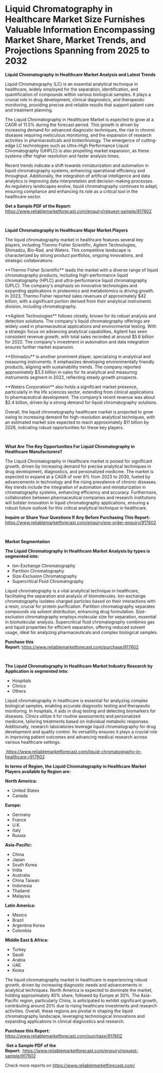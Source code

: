 <p><h1>Liquid Chromatography in Healthcare Market Size Furnishes Valuable Information Encompassing Market Share, Market Trends, and Projections Spanning from 2025 to 2032</h1></p><p><strong>Liquid Chromatography in Healthcare Market Analysis and Latest Trends</strong></p>
<p><p>Liquid Chromatography (LC) is an essential analytical technique in healthcare, widely employed for the separation, identification, and quantification of compounds within various biological samples. It plays a crucial role in drug development, clinical diagnostics, and therapeutic monitoring, providing precise and reliable results that support patient care and treatment planning.</p><p>The Liquid Chromatography in Healthcare Market is expected to grow at a CAGR of 11.5% during the forecast period. This growth is driven by increasing demand for advanced diagnostic techniques, the rise in chronic diseases requiring meticulous monitoring, and the expansion of research activities in pharmaceuticals and biotechnology. The emergence of cutting-edge LC technologies such as Ultra-High Performance Liquid Chromatography (UHPLC) is also propelling market expansion, as these systems offer higher resolution and faster analysis times.</p><p>Recent trends indicate a shift towards miniaturization and automation in liquid chromatography systems, enhancing operational efficiency and throughput. Additionally, the integration of artificial intelligence and data analytics is improving data interpretation and decision-making processes. As regulatory landscapes evolve, liquid chromatography continues to adapt, ensuring compliance and enhancing its role as a critical tool in the healthcare sector.</p></p>
<p><strong>Get a Sample PDF of the Report:&nbsp;</strong> <a href="https://www.reliablemarketforecast.com/enquiry/request-sample/917602?utm_campaign=2292&utm_medium=2&utm_source=Github&utm_content=ia&utm_term=07032025&utm_id=liquid-chromatography-in-healthcare">https://www.reliablemarketforecast.com/enquiry/request-sample/917602</a></p>
<p>&nbsp;</p>
<p><strong>Liquid Chromatography in Healthcare Major Market Players</strong></p>
<p><p>The liquid chromatography market in healthcare features several key players, including Thermo Fisher Scientific, Agilent Technologies, Shimadzu, Bio-Rad, and Waters. This competitive landscape is characterized by strong product portfolios, ongoing innovations, and strategic collaborations.</p><p>**Thermo Fisher Scientific** leads the market with a diverse range of liquid chromatography products, including high-performance liquid chromatography (HPLC) and ultra-performance liquid chromatography (UPLC). The company's emphasis on innovative technologies and expanding applications in proteomics and metabolomics is driving growth. In 2023, Thermo Fisher reported sales revenues of approximately $42 billion, with a significant portion derived from their analytical instruments division, including chromatography.</p><p>**Agilent Technologies** follows closely, known for its robust analysis and detection solutions. The company's liquid chromatography offerings are widely used in pharmaceutical applications and environmental testing. With a strategic focus on advancing analytical capabilities, Agilent has seen consistent revenue growth, with total sales recorded at around $5.6 billion for 2022. The company's investment in automation and data integration ensures further market expansion.</p><p>**Shimadzu** is another prominent player, specializing in analytical and measuring instruments. It emphasizes developing environmentally friendly products, aligning with sustainability trends. The company reported approximately $3.3 billion in sales for its analytical and measuring instruments segment in 2022, reflecting steady growth prospects.</p><p>**Waters Corporation** also holds a significant market presence, particularly in the life sciences sector, extending from clinical applications to pharmaceutical development. The company’s recent revenue was about $2.4 billion, driven by a strong demand for liquid chromatography solutions.</p><p>Overall, the liquid chromatography healthcare market is projected to grow owing to increasing demand for high-resolution analytical techniques, with an estimated market size expected to reach approximately $11 billion by 2026, indicating robust opportunities for these key players.</p></p>
<p>&nbsp;</p>
<p><strong>What Are The Key Opportunities For Liquid Chromatography in Healthcare Manufacturers?</strong></p>
<p><p>The Liquid Chromatography in Healthcare market is poised for significant growth, driven by increasing demand for precise analytical techniques in drug development, diagnostics, and personalized medicine. The market is expected to expand at a CAGR of over 6% from 2023 to 2030, fueled by advancements in technology and the rising prevalence of chronic diseases. Key trends include the integration of automation and miniaturization in chromatography systems, enhancing efficiency and accuracy. Furthermore, collaboration between pharmaceutical companies and research institutions will bolster innovation in liquid chromatography applications, ensuring a robust future outlook for this critical analytical technique in healthcare.</p></p>
<p><strong>Inquire or Share Your Questions If Any Before Purchasing This Report:</strong> <a href="https://www.reliablemarketforecast.com/enquiry/pre-order-enquiry/917602?utm_campaign=2292&utm_medium=2&utm_source=Github&utm_content=ia&utm_term=07032025&utm_id=liquid-chromatography-in-healthcare">https://www.reliablemarketforecast.com/enquiry/pre-order-enquiry/917602</a></p>
<p>&nbsp;</p>
<p><strong>Market Segmentation</strong></p>
<p><strong>The Liquid Chromatography in Healthcare Market Analysis by types is segmented into:</strong></p>
<p><ul><li>Ion-Exchange Chromatography</li><li>Partition Chromatography</li><li>Size-Exclusion Chromatography</li><li>Supercritical Fluid Chromatography</li></ul></p>
<p><p>Liquid chromatography is a vital analytical technique in healthcare, facilitating the separation and analysis of biomolecules. Ion-exchange chromatography isolates charged particles based on their interactions with a resin, crucial for protein purification. Partition chromatography separates compounds via solvent distribution, enhancing drug formulation. Size-exclusion chromatography employs molecular size for separation, essential in biomolecular analysis. Supercritical fluid chromatography combines gas and liquid properties for efficient separation, offering reduced solvent usage, ideal for analyzing pharmaceuticals and complex biological samples.</p></p>
<p><strong>Purchase this Report:&nbsp;</strong><a href="https://www.reliablemarketforecast.com/purchase/917602?utm_campaign=2292&utm_medium=2&utm_source=Github&utm_content=ia&utm_term=07032025&utm_id=liquid-chromatography-in-healthcare">https://www.reliablemarketforecast.com/purchase/917602</a></p>
<p>&nbsp;</p>
<p><strong>The Liquid Chromatography in Healthcare Market Industry Research by Application is segmented into:</strong></p>
<p><ul><li>Hospitals</li><li>Clinics</li><li>Others</li></ul></p>
<p><p>Liquid chromatography in healthcare is essential for analyzing complex biological samples, enabling accurate diagnostic testing and therapeutic monitoring. In hospitals, it aids in drug testing and detecting biomarkers for diseases. Clinics utilize it for routine assessments and personalized medicine, tailoring treatments based on individual metabolic responses. Additionally, research laboratories leverage liquid chromatography for drug development and quality control. Its versatility ensures it plays a crucial role in improving patient outcomes and advancing medical research across various healthcare settings.</p></p>
<p><a href="https://www.reliablemarketforecast.com/liquid-chromatography-in-healthcare-r917602?utm_campaign=2292&utm_medium=2&utm_source=Github&utm_content=ia&utm_term=07032025&utm_id=liquid-chromatography-in-healthcare">&nbsp;https://www.reliablemarketforecast.com/liquid-chromatography-in-healthcare-r917602</a></p>
<p><strong>In terms of Region, the Liquid Chromatography in Healthcare Market Players available by Region are:</strong></p>
<p>
    <p> <strong> North America: </strong>
        <ul>
            <li>United States</li>
            <li>Canada</li>
        </ul>
        </p> 
    <p> <strong> Europe: </strong>
        <ul>
            <li>Germany</li>
            <li>France</li>
            <li>U.K.</li>
            <li>Italy</li>
            <li>Russia</li>
        </ul>
        </p> 
    <p> <strong> Asia-Pacific: </strong>
        <ul>
            <li>China</li>
            <li>Japan</li>
            <li>South Korea</li>
            <li>India</li>
            <li>Australia</li>
            <li>China Taiwan</li>
            <li>Indonesia</li>
            <li>Thailand</li>
            <li>Malaysia</li>
        </ul>
        </p> 
    <p> <strong> Latin America: </strong>
        <ul>
            <li>Mexico</li>
            <li>Brazil</li>
            <li>Argentina Korea</li>
            <li>Colombia</li>
        </ul>
        </p> 
    <p> <strong> Middle East & Africa: </strong>
        <ul>
            <li>Turkey</li>
            <li>Saudi</li>
            <li>Arabia</li>
            <li>UAE</li>
            <li>Korea</li>
        </ul>
    </p>
    </p>
<p><p>The liquid chromatography market in healthcare is experiencing robust growth, driven by increasing diagnostic needs and advancements in analytical techniques. North America is expected to dominate the market, holding approximately 40% share, followed by Europe at 30%. The Asia-Pacific region, particularly China, is anticipated to exhibit significant growth, contributing around 20% due to rising healthcare investments and research activities. Overall, these regions are pivotal in shaping the liquid chromatography landscape, leveraging technological innovations and expanding applications in clinical diagnostics and research.</p></p>
<p><strong>Purchase this Report: </strong><a href="https://www.reliablemarketforecast.com/purchase/917602?utm_campaign=2292&utm_medium=2&utm_source=Github&utm_content=ia&utm_term=07032025&utm_id=liquid-chromatography-in-healthcare">https://www.reliablemarketforecast.com/purchase/917602</a></p>
<p>&nbsp;<strong>Get a Sample PDF of the Report:&nbsp;&nbsp;</strong><a href="https://www.reliablemarketforecast.com/enquiry/request-sample/917602?utm_campaign=2292&utm_medium=2&utm_source=Github&utm_content=ia&utm_term=07032025&utm_id=liquid-chromatography-in-healthcare">https://www.reliablemarketforecast.com/enquiry/request-sample/917602</a></p>
<p><strong></strong></p>
<p>Check more reports on <a href="https://www.reliablemarketforecast.com/?utm_campaign=2292&utm_medium=2&utm_source=Github&utm_content=ia&utm_term=07032025&utm_id=liquid-chromatography-in-healthcare">https://www.reliablemarketforecast.com/</a></p>